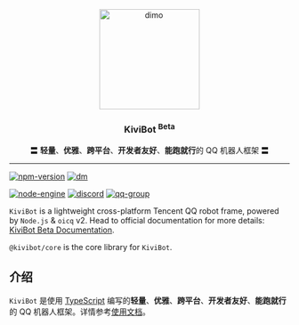 <div align="center">
    <img src="https://beta.kivibot.com/dimo.png" width="180" alt="dimo" />
    <h3><b>KiviBot</b> <sup>Beta</sup></h3>
    <p>〓 <b>轻量</b>、<b>优雅</b>、<b>跨平台</b>、<b>开发者友好</b>、<b>能跑就行</b>的 QQ 机器人框架 〓</p>
</div>

---

[![npm-version](https://img.shields.io/npm/v/@kivibot/core?color=527dec&label=%40kivibot%2Fcore&style=flat-square)](https://npm.im/package/@kivibot/core)
[![dm](https://shields.io/npm/dm/@kivibot/core?label=downloads&style=flat-square)](https://npm.im/package/@kivibot/core)

[![node-engine](https://img.shields.io/node/v/@kivibot/core?style=flat-square&logo=Node.js&logoColor=ffffff&color=527dec)](https://nodejs.org)
[![discord](https://img.shields.io/badge/chat-on%20discord-527dec?logo=discord&style=flat-square&logoColor=ffffff)](https://discord.gg/RegGQD3Fu6)
[![qq-group](https://img.shields.io/badge/QQ%20%E7%BE%A4-614617552-527dec?logo=TencentQQ&style=flat-square&logoColor=ffffff)](https://jq.qq.com/?_wv=1027&k=iK97X7NS)

`KiviBot` is a lightweight cross-platform Tencent QQ robot frame, powered by `Node.js` & `oicq` v2. Head to official documentation for more details: [KiviBot Beta Documentation](https://beta.kivibot.com/).

`@kivibot/core` is the core library for `KiviBot`.

## 介绍

`KiviBot` 是使用 [TypeScript](https://www.typescriptlang.org/) 编写的**轻量**、**优雅**、**跨平台**、**开发者友好**、**能跑就行**的 QQ 机器人框架。详情参考[使用文档](https://beta.kivibot.com/)。
